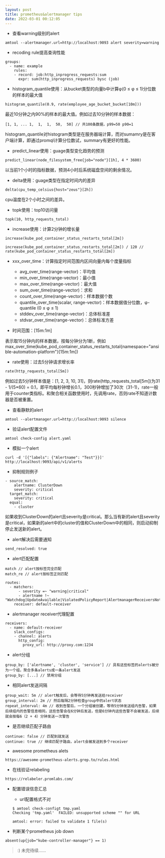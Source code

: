 ```yaml
---
layout: post
title: prometheus&alertmanager tips
date: 2022-03-01 00:12:05
---
```


- 查看warning级别的alert

```
amtool --alertmanager.url=http://localhost:9093 alert severity=warning
```

- recoding rule提高查询性能

```
groups:
  - name: example
    rules:
    - record: job:http_inprogress_requests:sum
      expr: sum(http_inprogress_requests) bysc (job)
```

- histogram_quantile使用：从bucket类型的向量b中计算φ(0 ≤ φ ≤ 1)分位数的样本的最大值

```
histogram_quantile(0.9, rate(employee_age_bucket_bucket[10m]))
```

最近10分钟之内90%的样本的最大值。例如过去10分钟的样本数据：

```
[1, 1, ... 1,  1,  1,  50,  50] // 共100条数据，p99=50 p90=1
```

histogram_quantile对histogram类型是在服务器端计算，而对sumamry是在客户端计算，即通过promql计算分位数试，summary有更好的性能。

- predict_linear使用：guage类型变化趋势的预测

```
predict_linear(node_filesystem_free{job="node"}[1h], 4 * 3600)
```

以当前1个小时的指标数据，预测4小时后系统磁盘空间的剩余情况。

- delta使用：guage类型在指定时间内的差异

```
delta(cpu_temp_celsius{host="zeus"}[2h])
```

cpu温度在2个小时之间的差异。

- topk使用：top10访问量

```
topk(10, http_requests_total)
```

- increase使用：计算2分钟的增长量

```
increase(kube_pod_container_status_restarts_total[2m])

increase(kube_pod_container_status_restarts_total[2m]) / 120 // rate(kube_pod_container_status_restarts_total[2m])
```

- xxx_over_time：计算指定时间范围内区间向量内每个度量指标

  - avg_over_time(range-vector)：平均值
  - min_over_time(range-vector)：最小值
  - max_over_time(range-vector)：最大值
  - sum_over_time(range-vector)：求和
  - count_over_time(range-vector)：样本数据个数
  - quantile_over_time(scalar, range-vector)：样本数据值分位数，φ-quantile (0 ≤ φ ≤ 1)
  - stddev_over_time(range-vector)：总体标准差
  - stdvar_over_time(range-vector)：总体标准方差

- 时间范围：[15m:1m]

表示取15分钟内的样本数据，按每分钟分为1断，例如max_over_time(kube_pod_container_status_restarts_total{namespace="ansible-automation-platform"}[15m:1m])

- rate使用：过去5分钟请求增长率

```
rate(http_requests_total[5m])
```

例如过去5分钟样本值是：[1, 2, 3, 10, 31]，则rate(http_requests_total[5m])为31 - 1/(5*60) = 0.1，即平均每秒钟增长0.1，300秒钟增加了30次（31-1)，rate一般用于counter类指标。和聚合相关函数使用时，先调用rate，否则rate不知道计数器是否被重置。

- 查看静默的alert

```
amtool --alertmanager.url=http://localhost:9093 silence
```

- 验证alert配置文件

```
amtool check-config alert.yaml
```

- 模拟一个alert

```
curl -d '[{"labels": {"Alertname": "Test"}}]' http://localhost:9093/api/v1/alerts
```

- 抑制规则例子

```
- source_match:
    alertname: ClusterDown
    severity: critical
  target_match:
    severity: critical
  equal:
    - cluster
```

如果收到ClusterDown的alert且severity是critical。那么当有新的alert且severity是critical，如果新的alert中的cluster的值和ClusterDown中的相同，则启动抑制停止发送新的alert。

- alert解决后需要通知

```
send_resolved: true
```

- alert匹配配置

```
match // alert按标签完全匹配
match_re // alert按标签正则匹配

routes:
  - matchers:
      - severity =~ "warning|critical"
      - alertname !~ "Watchdog|UpdateAvailable|ViolatedPolicyReport|AlertmanagerReceiversNotConfigured"
    receiver: default-receiver
```

- alertmanager receiver代理配置

```
receivers:
  - name: default-receiver
    slack_configs:
    - channel: alerts
      http_config:
        proxy_url: http://proxy.com:1234
```

- alert分组

```
group_by: ['alertname', 'cluster', 'service'] // 具有这些标签的alerts被分为一个组，聚合多条alerts成一条alert发送
group_by: [...] // 禁用分组
```

- 相同alert发送间隔

```
group_wait: 5m // alert触发后，会等待5分钟再发送给receiver
group_interval: 2m // 然后每隔2分钟检查group中的alert状态
repeat_interval: 4m // 收到告警后，一个分组被创建，等待5分钟发送组内告警，如果后续组内的告警信息相同，这些告警会在6分钟后发送，但是6分钟内这些告警不会被发送，后续就会按每6（2 + 4）分钟发送一次警告
```

- 是否继续匹配子路由

```
continue: false // 匹配到就发送
continue: true // 继续匹配子路由，alert会被发送到多个receiver
```

- awesome prometheus alets

```
https://awesome-prometheus-alerts.grep.to/rules.html
```

- 在线验证relabeling

```
https://relabeler.promlabs.com/
```

- 配置错误信息汇总

  - url配置格式不对
  ```
  $ amtool check-configt tmp.yaml
  Checking 'tmp.yaml'  FAILED: unsupported scheme "" for URL

  amtool: error: failed to validate 1 file(s)

  ```

- 判断某个prometheus job down

```
absent(up{job="kube-controller-manager"} == 1)
```

> :) 未完待续......
